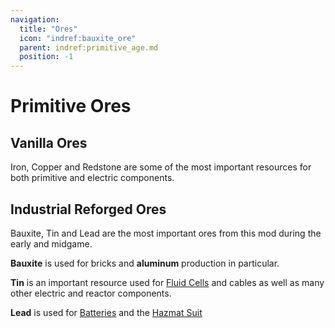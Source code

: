 ```yaml
---
navigation:
  title: "Ores"
  icon: "indref:bauxite_ore"
  parent: indref:primitive_age.md
  position: -1
---
```


# Primitive Ores

## Vanilla Ores

<Row>
<ItemImage id="minecraft:iron_ore" scale="2" />
<ItemImage id="minecraft:copper_ore" scale="2" />
<ItemImage id="minecraft:redstone_ore" scale="2" />
</Row>

Iron, Copper and Redstone are some of the most important resources for both primitive and electric components.

## Industrial Reforged Ores

<Row>
<ItemImage id="indref:bauxite_ore" scale="2" />
<ItemImage id="indref:tin_ore" scale="2" />
<ItemImage id="indref:lead_ore" scale="2" />
</Row>

Bauxite, Tin and Lead are the most important ores from this mod during the early and midgame.

**Bauxite** is used for bricks and **aluminum** production in particular.

**Tin** is an important resource used for [Fluid Cells](./tools.md#fluid-cells) and cables as well as many other electric and reactor components.

**Lead** is used for [Batteries](../electric_age/batteries.md) and the [Hazmat Suit](./tools.md#hazmat-boots)
